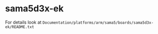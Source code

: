sama5d3x-ek
===========

For details look at
`Documentation/platforms/arm/sama5/boards/sama5d3x-ek/README.txt`
